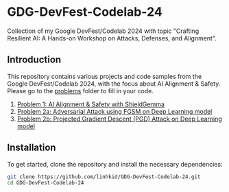 # GDG-DevFest-Codelab-24

Collection of my Google DevFest/Codelab 2024 with topic "Crafting Resilient AI: A Hands-on Workshop on Attacks, Defenses, and Alignment".

## Introduction

This repository contains various projects and code samples from the Google DevFest/Codelab 2024, with the focus about AI Alignment & Safety.
Please go to the [problems](problems) folder to fill in your code.

1. [Problem 1: AI Alignment & Safety with ShieldGemma](problems/01-Gemma-ShieldGemma-AI-Alignment-Safety_fill.ipynb)
2. [Problem 2a: Adversarial Attack using FGSM on Deep Learning model](problems/02-a-FGSM-Adversarial-Attack_fill.ipynb)
3. [Problem 2b: Projected Gradient Descent (PGD) Attack on Deep Learning model](problems/02-b-PGD-Adversarial-Attack-EfficientNet-AdvProp_fill.ipynb)

## Installation

To get started, clone the repository and install the necessary dependencies:

```bash
git clone https://github.com/linhkid/GDG-DevFest-Codelab-24.git
cd GDG-DevFest-Codelab-24
